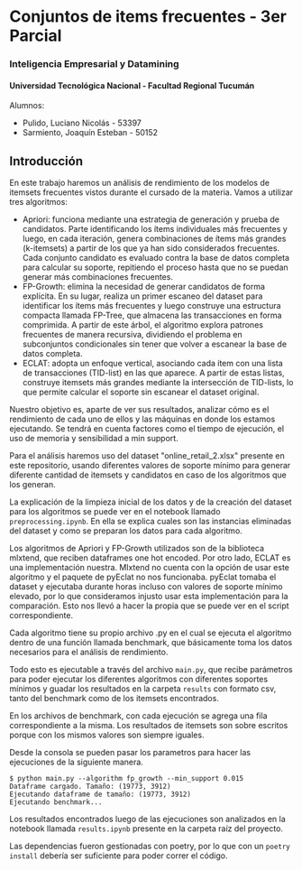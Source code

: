 # Conjuntos de items frecuentes - 3er Parcial

### Inteligencia Empresarial y Datamining
#### Universidad Tecnológica Nacional - Facultad Regional Tucumán

Alumnos:
* Pulido, Luciano Nicolás - 53397
* Sarmiento, Joaquín Esteban - 50152

## Introducción

En este trabajo haremos un análisis de rendimiento de los modelos de itemsets frecuentes vistos durante el cursado de la materia. Vamos a utilizar tres algoritmos:

- Apriori: funciona mediante una estrategia de generación y prueba de candidatos. Parte identificando los ítems individuales más frecuentes y luego, en cada iteración, genera combinaciones de ítems más grandes (k-itemsets) a partir de los que ya han sido considerados frecuentes. Cada conjunto candidato es evaluado contra la base de datos completa para calcular su soporte, repitiendo el proceso hasta que no se puedan generar más combinaciones frecuentes.
- FP-Growth: elimina la necesidad de generar candidatos de forma explícita. En su lugar, realiza un primer escaneo del dataset para identificar los ítems más frecuentes y luego construye una estructura compacta llamada FP-Tree, que almacena las transacciones en forma comprimida. A partir de este árbol, el algoritmo explora patrones frecuentes de manera recursiva, dividiendo el problema en subconjuntos condicionales sin tener que volver a escanear la base de datos completa.
- ECLAT: adopta un enfoque vertical, asociando cada ítem con una lista de transacciones (TID-list) en las que aparece. A partir de estas listas, construye itemsets más grandes mediante la intersección de TID-lists, lo que permite calcular el soporte sin escanear el dataset original.

Nuestro objetivo es, aparte de ver sus resultados, analizar cómo es el rendimiento de cada uno de ellos y las máquinas en donde los estamos ejecutando. Se tendrá en cuenta factores como el tiempo de ejecución, el uso de memoria y sensibilidad a min support.

Para el análisis haremos uso del dataset "online_retail_2.xlsx" presente en este repositorio, usando diferentes valores de soporte mínimo para generar diferente cantidad de itemsets y candidatos en caso de los algoritmos que los generan.

La explicación de la limpieza inicial de los datos y de la creación del dataset para los algoritmos se puede ver en el notebook llamado `preprocessing.ipynb`. En ella se explica cuales son las instancias eliminadas del dataset y como se preparan los datos para cada algoritmo.

Los algoritmos de Apriori y FP-Growth utilizados son de la biblioteca mlxtend, que reciben dataframes one hot encoded. Por otro lado, ECLAT es una implementación nuestra. Mlxtend no cuenta con la opción de usar este algoritmo y el paquete de pyEclat no nos funcionaba. pyEclat tomaba el dataset y ejecutaba durante horas incluso con valores de soporte mínimo elevado, por lo que consideramos injusto usar esta implementación para la comparación. Esto nos llevó a hacer la propia que se puede ver en el script correspondiente.

Cada algoritmo tiene su propio archivo .py en el cual se ejecuta el algoritmo dentro de una función llamada benchmark, que básicamente toma los datos necesarios para el análisis de rendimiento.

Todo esto es ejecutable a través del archivo `main.py`, que recibe parámetros para poder ejecutar los diferentes algoritmos con diferentes soportes mínimos y guadar los resultados en la carpeta `results` con formato csv, tanto del benchmark como de los itemsets encontrados.

En los archivos de benchmark, con cada ejecución se agrega una fila correspondiente a la misma. Los resultados de itemsets son sobre escritos porque con los mismos valores son siempre iguales.

Desde la consola se pueden pasar los parametros para hacer las ejecuciones de la siguiente manera.

```
$ python main.py --algorithm fp_growth --min_support 0.015
Dataframe cargado. Tamaño: (19773, 3912)
Ejecutando dataframe de tamaño: (19773, 3912)
Ejecutando benchmark...
```

Los resultados encontrados luego de las ejecuciones son analizados en la notebook llamada `results.ipynb` presente en la carpeta raíz del proyecto.

Las dependencias fueron gestionadas con poetry, por lo que con un `poetry install` debería ser suficiente para poder correr el código.



